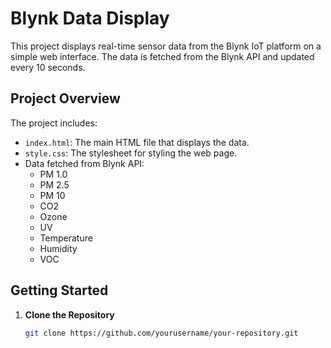 # Blynk Data Display

This project displays real-time sensor data from the Blynk IoT platform on a simple web interface. The data is fetched from the Blynk API and updated every 10 seconds.

## Project Overview

The project includes:

- `index.html`: The main HTML file that displays the data.
- `style.css`: The stylesheet for styling the web page.
- Data fetched from Blynk API:
  - PM 1.0
  - PM 2.5
  - PM 10
  - CO2
  - Ozone
  - UV
  - Temperature
  - Humidity
  - VOC

## Getting Started

1. **Clone the Repository**

   ```bash
   git clone https://github.com/yourusername/your-repository.git
